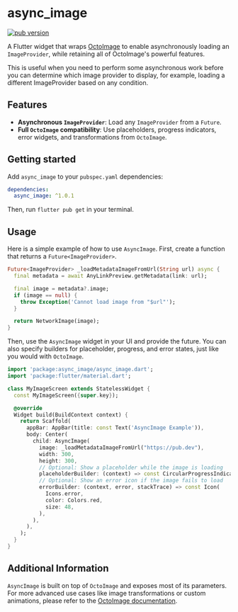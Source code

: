 # async_image

[![pub version](https://img.shields.io/pub/v/async_image.svg)](https://pub.dev/packages/async_image)

A Flutter widget that wraps [OctoImage](https://pub.dev/packages/octo_image) to enable asynchronously loading an `ImageProvider`, while retaining all of OctoImage's powerful features.

This is useful when you need to perform some asynchronous work before you can determine which image provider to display, for example, loading a different ImageProvider based on any condition.

## Features

- **Asynchronous `ImageProvider`**: Load any `ImageProvider` from a `Future`.
- **Full `OctoImage` compatibility**: Use placeholders, progress indicators, error widgets, and transformations from `OctoImage`.

## Getting started

Add `async_image` to your `pubspec.yaml` dependencies:

```yaml
dependencies:
  async_image: ^1.0.1
```

Then, run `flutter pub get` in your terminal.

## Usage

Here is a simple example of how to use `AsyncImage`. First, create a function that returns a `Future<ImageProvider>`.

```dart
Future<ImageProvider> _loadMetadataImageFromUrl(String url) async {
  final metadata = await AnyLinkPreview.getMetadata(link: url);

  final image = metadata?.image;
  if (image == null) {
    throw Exception('Cannot load image from "$url"');
  }

  return NetworkImage(image);
}
```

Then, use the `AsyncImage` widget in your UI and provide the future. You can also specify builders for placeholder, progress, and error states, just like you would with `OctoImage`.

```dart
import 'package:async_image/async_image.dart';
import 'package:flutter/material.dart';

class MyImageScreen extends StatelessWidget {
  const MyImageScreen({super.key});

  @override
  Widget build(BuildContext context) {
    return Scaffold(
      appBar: AppBar(title: const Text('AsyncImage Example')),
      body: Center(
        child: AsyncImage(
          image: _loadMetadataImageFromUrl("https://pub.dev"),
          width: 300,
          height: 300,
          // Optional: Show a placeholder while the image is loading
          placeholderBuilder: (context) => const CircularProgressIndicator(),
          // Optional: Show an error icon if the image fails to load
          errorBuilder: (context, error, stackTrace) => const Icon(
            Icons.error,
            color: Colors.red,
            size: 48,
          ),
        ),
      ),
    );
  }
}
```

## Additional Information

`AsyncImage` is built on top of `OctoImage` and exposes most of its parameters. For more advanced use cases like image transformations or custom animations, please refer to the [OctoImage documentation](https://pub.dev/packages/octo_image).
